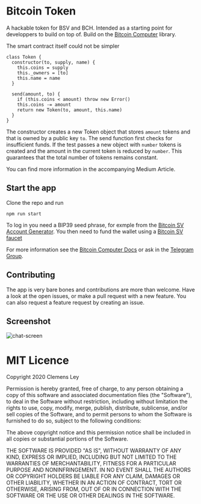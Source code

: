 # Bitcoin Token

A hackable token for BSV and BCH. Intended as a starting point for developpers to build on top of. Build on the [Bitcoin Computer](http://bitcoincomputer.io) library.

The smart contract itself could not be simpler

````
class Token {
  constructor(to, supply, name) {
    this.coins = supply
    this._owners = [to]
    this.name = name
  }

  send(amount, to) {
    if (this.coins < amount) throw new Error()
    this.coins -= amount
    return new Token(to, amount, this.name)
  }
}
````

The constructor creates a new Token object that stores ``amount`` tokens and that is owned by a public key ``to``. The send function first checks for insufficient funds. If the test passes a new object with ``number`` tokens is created and the amount in the current token is reduced by ``number``. This guarantees that the total number of tokens remains constant.

You can find more information in the accompanying Medium Article.

## Start the app

Clone the repo and run

````
npm run start
````

To log in you need a BIP39 seed phrase, for exmple from the [Bitcoin SV Account Generator](https://iancoleman.io/bip39/). You then need to fund the wallet using a [Bitcoin SV faucet](https://faucet.bitcoincloud.net/)

For more information see the [Bitcoin Computer Docs](https://docs.bitcoincomputer.io/getting-started/run-in-a-browser) or ask in the [Telegram Group](https://t.me/joinchat/FMrjOUWRuUkNuIt7zJL8tg).

## Contributing

The app is very bare bones and contributions are more than welcome. Have a look at the open issues, or make a pull request with a new feature. You can also request a feature request by creating an issue.

## Screenshot

![chat-screen](https://i.ibb.co/hMqsDjQ/Screen-Shot-2020-09-23-at-00-16-18.png)

# MIT Licence

Copyright 2020 Clemens Ley

Permission is hereby granted, free of charge, to any person obtaining a copy of this software and associated documentation files (the "Software"), to deal in the Software without restriction, including without limitation the rights to use, copy, modify, merge, publish, distribute, sublicense, and/or sell copies of the Software, and to permit persons to whom the Software is furnished to do so, subject to the following conditions:

The above copyright notice and this permission notice shall be included in all copies or substantial portions of the Software.

THE SOFTWARE IS PROVIDED "AS IS", WITHOUT WARRANTY OF ANY KIND, EXPRESS OR IMPLIED, INCLUDING BUT NOT LIMITED TO THE WARRANTIES OF MERCHANTABILITY, FITNESS FOR A PARTICULAR PURPOSE AND NONINFRINGEMENT. IN NO EVENT SHALL THE AUTHORS OR COPYRIGHT HOLDERS BE LIABLE FOR ANY CLAIM, DAMAGES OR OTHER LIABILITY, WHETHER IN AN ACTION OF CONTRACT, TORT OR OTHERWISE, ARISING FROM, OUT OF OR IN CONNECTION WITH THE SOFTWARE OR THE USE OR OTHER DEALINGS IN THE SOFTWARE.

